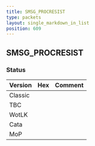 ```yaml
---
title: SMSG_PROCRESIST
type: packets
layout: single_markdown_in_list
position: 609
---
```


## SMSG_PROCRESIST

### Status

Version | Hex | Comment
---------- | ---------- | ---------- 
Classic |  |  
TBC |  |  
WotLK |  |  
Cata |  |  
MoP |  |  
